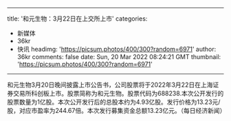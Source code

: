 
---
title: '和元生物：3月22日在上交所上市'
categories: 
 - 新媒体
 - 36kr
 - 快讯
headimg: 'https://picsum.photos/400/300?random=6971'
author: 36kr
comments: false
date: Sun, 20 Mar 2022 08:24:21 GMT
thumbnail: 'https://picsum.photos/400/300?random=6971'
---

<div>   
和元生物3月20日晚间披露上市公告书，公司股票将于2022年3月22日在上海证券交易所科创板上市。股票简称为和元生物。股票代码为688238.本次公开发行的股票数量为1亿股。本次公开发行后的总股本约为4.93亿股。发行价格为13.23元/股，对应市盈率为244.67倍。本次发行募集资金总额13.23亿元。（每日经济新闻）  
</div>
            